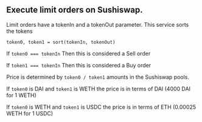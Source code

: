 ## Execute limit orders on Sushiswap.

Limit orders have a tokenIn and a tokenOut parameter. This service sorts the tokens

`token0, token1 = sort(tokenIn, tokenOut)`

If `token0 === tokenIn` Then this is considered a Sell order

If `token1 === tokenIn` Then this is considered a Buy order

Price is determined by `token0 / token1` amounts in the Sushiswap pools.

If `token0` is DAI and `token1` is WETH the price is in terms of DAI (4000 DAI for 1 WETH)

If `token0` is WETH and `token1` is USDC the price is in terms of ETH (0.00025 WETH for 1 USDC)
